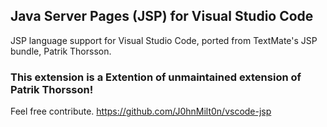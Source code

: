 ## Java Server Pages (JSP) for Visual Studio Code

JSP language support for Visual Studio Code, ported from TextMate's JSP bundle, Patrik Thorsson.

### This extension is a Extention of unmaintained extension of Patrik Thorsson!

Feel free contribute.
https://github.com/J0hnMilt0n/vscode-jsp
